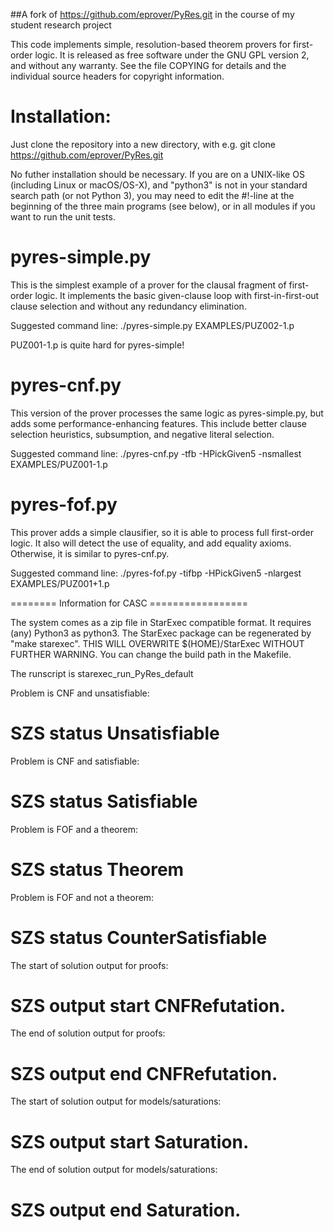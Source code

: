 ##A fork of https://github.com/eprover/PyRes.git in the course of my student research project 

This code implements simple, resolution-based theorem provers for
first-order logic. It is released as free software under the GNU GPL
version 2, and without any warranty. See the file COPYING for
details and the individual source headers for copyright information.

Installation:
=============

Just clone the repository into a new directory, with e.g.
git clone https://github.com/eprover/PyRes.git

No futher installation should be necessary. If you are on a UNIX-like
OS (including Linux or macOS/OS-X), and "python3" is not in your
standard search path (or not Python 3), you may need to edit the
#!-line at the beginning of the three main programs (see below),
or in all modules if you want to run the unit tests.


pyres-simple.py
===============

This is the simplest example of a prover for the clausal fragment of
first-order logic. It implements the basic given-clause loop with
first-in-first-out clause selection and without any redundancy
elimination.

Suggested command line:
./pyres-simple.py EXAMPLES/PUZ002-1.p

PUZ001-1.p is quite hard for pyres-simple!


pyres-cnf.py
===========

This version of the prover processes the same logic as
pyres-simple.py, but adds some performance-enhancing features. This
include better clause selection heuristics, subsumption, and negative
literal selection.

Suggested command line:
./pyres-cnf.py -tfb -HPickGiven5 -nsmallest EXAMPLES/PUZ001-1.p

pyres-fof.py
===========

This prover adds a simple clausifier, so it is able to process full
first-order logic. It also will detect the use of equality, and add
equality axioms. Otherwise, it is similar to pyres-cnf.py.


Suggested command line:
./pyres-fof.py -tifbp -HPickGiven5 -nlargest EXAMPLES/PUZ001+1.p



======== Information for CASC =================

The system comes as a zip file in StarExec compatible format. It
requires (any) Python3 as python3. The StarExec package can be
regenerated by "make starexec". THIS WILL OVERWRITE
$(HOME)/StarExec WITHOUT FURTHER WARNING. You can change the build
path in the Makefile.


The runscript is starexec_run_PyRes_default

Problem is CNF and unsatisfiable:

# SZS status Unsatisfiable

Problem is CNF and satisfiable:

# SZS status Satisfiable

Problem is FOF and a theorem:

# SZS status Theorem

Problem is FOF and not a theorem:

# SZS status CounterSatisfiable

The start of solution output for proofs:

# SZS output start CNFRefutation.

The end of solution output for proofs:

# SZS output end CNFRefutation.

The start of solution output for models/saturations:

# SZS output start Saturation.

The end of solution output for models/saturations:

# SZS output end Saturation.
